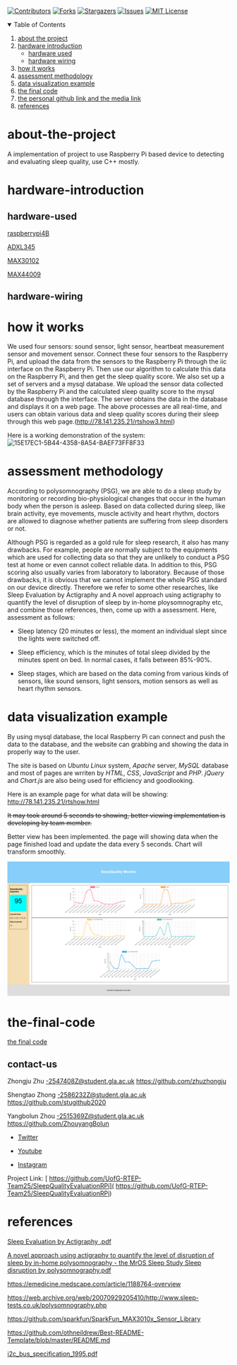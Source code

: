 
[![Contributors][contributors-shield]][contributors-url]
[![Forks][forks-shield]][forks-url]
[![Stargazers][stars-shield]][stars-url]
[![Issues][issues-shield]][issues-url]
[![MIT License][license-shield]][license-url]

<!-- TABLE OF CONTENTS -->
<details open="open">
  <summary>Table of Contents</summary>
  <ol>
    <li><a href="#about-the-project">about the project</a></li>
    <li>
      <a href="#hardware-introduction">hardware introduction</a>
      <ul>
        <li><a href="#hardware-used">hardware used</a></li>
        <li><a href="#hardware-wiring">hardware wiring</a></li>
      </ul>
    </li>
    <li><a href="#how-it-works">how it works</a></li>
    <li><a href="#assessment-methodology">assessment methodology</a></li>
    <li><a href="#data-visualization-example">data visualization example</a></li>
    <li><a href="#the-final-code">the final code</a></li>
    <li><a href="#contact-us">the personal github link and the media link</a></li>
    <li><a href="#references">references</a></li>
  </ol>
</details>


# about-the-project
A implementation of project to use Raspberry Pi based device to detecting and evaluating sleep quality, use C++ mostly.
# hardware-introduction
## hardware-used
[raspberrypi4B](https://www.raspberrypi.org/software/operating-systems/)

[ADXL345](https://github.com/UofG-RTEP-Team25/SleepQualityEvaluationRPi/blob/main/code/ADXL345/ADXL345.pdf)

[MAX30102](https://github.com/UofG-RTEP-Team25/SleepQualityEvaluationRPi/blob/main/code/MAX30102(Heart%20Rate%20test)/MAX30102.pdf)

[MAX44009](https://github.com/UofG-RTEP-Team25/SleepQualityEvaluationRPi/blob/main/code/MAX44009_and_SoundSensor/MAX44009.pdf)

## hardware-wiring
# how it works
We used four sensors: sound sensor, light sensor, heartbeat measurement sensor and movement sensor. Connect these four sensors to the Raspberry Pi, and upload the data from the sensors to the Raspberry Pi through the iic interface on the Raspberry Pi. Then use our algorithm to calculate this data on the Raspberry Pi, and then get the sleep quality score. We also set up a set of servers and a mysql database. We upload the sensor data collected by the Raspberry Pi and the calculated sleep quality score to the mysql database through the interface. The server obtains the data in the database and displays it on a web page. The above processes are all real-time, and users can obtain various data and sleep quality scores during their sleep through this web page.(http://78.141.235.21/rtshow3.html)

Here is a working demonstration of the system:
![15E17EC1-5B44-4358-8A54-BAEF73FF8F33](https://user-images.githubusercontent.com/77977624/109402512-73ac1700-794e-11eb-8671-5e314399f869.jpeg)
# assessment methodology
According to polysomnography (PSG), we are able to do a sleep study by monitoring or recording bio-physiological changes that occur in the human body when the person is asleep. Based on data collected during sleep, like brain activity, eye movements, muscle activity and heart rhythm, doctors are allowed to diagnose whether patients are suffering from sleep disorders or not.

Although PSG is regarded as a gold rule for sleep research, it also has many drawbacks. For example, people are normally subject to the equipments which are used for collecting data so that they are unlikely to conduct a PSG test at home or even cannot collect reliable data. In addition to this, PSG scoring also usually varies from laboratory to laboratory. Because of those drawbacks, it is obvious that we cannot implement the whole PSG standard on our device directly. Therefore we refer to some other researches, like Sleep Evaluation by Actigraphy and A novel approach using actigraphy to quantify the level of disruption of sleep by in-home ploysomnography etc, and combine those references, then, come up with a assessment.
Here, assessment as follows:

* Sleep latency (20 minutes or less), the moment an individual slept since the lights were switched off.

* Sleep efficiency, which is the minutes of total sleep divided by the minutes spent on bed. In normal cases, it falls between 85%-90%.

* Sleep stages, which are based on the data coming from various kinds of sensors, like sound sensors, light sensors, motion sensors as well as heart rhythm sensors.

# data visualization example
By using mysql database, the local Raspberry Pi can connect and push the data to the database, and the website can grabbing and showing the data in properly way to the user.

The site is based on *Ubuntu Linux* system, *Apache* server, *MySQL* database and most of pages are wrriten by *HTML*, *CSS*, *JavaScript* and *PHP*. *jQuery* and *Chart.js* are also being used for efficiency and goodlooking.

Here is an example page for what data will be showing: http://78.141.235.21/rtshow.html

~~It may took around 5 seconds to showing, better viewing implementation is developing by team member.~~

Better view has been implemented. the page will showing data when the page finished load and update the data every 5 seconds. Chart will transform smoothly.

![view-example1](https://github.com/UofG-RTEP-Team25/SleepQualityEvaluationRPi/blob/main/Documents/img/view-example1.png?raw=true)


# the-final-code

[the final code](https://github.com/UofG-RTEP-Team25/SleepQualityEvaluationRPi/tree/main/code/version_1.0/theMainCode)


<!-- CONTACT -->
## contact-us

Zhongju Zhu     -2547408Z@student.gla.ac.uk
https://github.com/zhuzhongju

Shengtao Zhong  -2586232Z@student.gla.ac.uk
https://github.com/stugithub2020

Yangbolun Zhou  -2515369Z@student.gla.ac.uk
https://github.com/ZhouyangBolun

* [Twitter](https://twitter.com/stu48737417/status/1383792250539319297?s=21) 

* [Youtube](https://youtu.be/mwlHTAMtvnc) 

* [Instagram](https://instagram.com/p/CNz8GmEj6gM/) 


Project Link: [ https://github.com/UofG-RTEP-Team25/SleepQualityEvaluationRPi]( https://github.com/UofG-RTEP-Team25/SleepQualityEvaluationRPi)



# references
[Sleep Evaluation by Actigraphy .pdf](https://github.com/UofG-RTEP-Team25/SleepQualityEvaluationRPi/files/6055883/Sleep.Evaluation.by.Actigraphy.pdf)

[A novel approach using actigraphy to quantify the level of disruption of sleep by in-home polysomnography - the MrOS Sleep Study Sleep disruption by polysomnography.pdf](https://github.com/UofG-RTEP-Team25/SleepQualityEvaluationRPi/files/6055884/A.novel.approach.using.actigraphy.to.quantify.the.level.of.disruption.of.sleep.by.in-home.polysomnography.-.the.MrOS.Sleep.Study.Sleep.disruption.by.polysomnography.pdf)

https://emedicine.medscape.com/article/1188764-overview

https://web.archive.org/web/20070929205410/http://www.sleep-tests.co.uk/polysomnography.php

https://github.com/sparkfun/SparkFun_MAX3010x_Sensor_Library

https://github.com/othneildrew/Best-README-Template/blob/master/README.md

[i2c_bus_specification_1995.pdf](https://github.com/UofG-RTEP-Team25/SleepQualityEvaluationRPi/files/6292281/i2c_bus_specification_1995.pdf)




<!-- MARKDOWN LINKS & IMAGES -->
<!-- https://www.markdownguide.org/basic-syntax/#reference-style-links -->
[contributors-shield]: https://img.shields.io/badge/CONTRIBUTORS-3-green
[contributors-url]: https://github.com/UofG-RTEP-Team25/SleepQualityEvaluationRPi/graphs/contributors
[forks-shield]: https://img.shields.io/badge/FORKS-blue
[forks-url]: https://github.com/UofG-RTEP-Team25/SleepQualityEvaluationRPi/network/members
[stars-shield]: https://img.shields.io/badge/STARS-red
[stars-url]: https://github.com/UofG-RTEP-Team25/SleepQualityEvaluationRPi/stargazers
[issues-shield]: https://img.shields.io/badge/ISSUES-yellow
[issues-url]: https://github.com/UofG-RTEP-Team25/SleepQualityEvaluationRPi/issues
[license-shield]: https://img.shields.io/badge/LICENSE-MIT-green
[license-url]: https://github.com/UofG-RTEP-Team25/SleepQualityEvaluationRPi/blob/main/LICENSE
[product-screenshot]: images/screenshot.png
